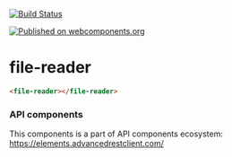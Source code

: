 [![Build Status](https://travis-ci.org/advanced-rest-client/api-url-data-model.svg?branch=stage)](https://travis-ci.org/advanced-rest-client/file-reader)

[![Published on webcomponents.org](https://img.shields.io/badge/webcomponents.org-published-blue.svg)](https://www.webcomponents.org/element/advanced-rest-client/file-reader)

# file-reader


```html
<file-reader></file-reader>
```

### API components

This components is a part of API components ecosystem: https://elements.advancedrestclient.com/
